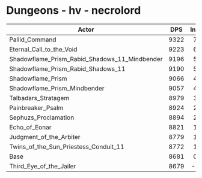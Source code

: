 # Dungeons - hv - necrolord
| Actor | DPS | Increase |
|---|:---:|:---:|
|Pallid_Command|9322|7.38%|
|Eternal_Call_to_the_Void|9223|6.24%|
|Shadowflame_Prism_Rabid_Shadows_11_Mindbender|9196|5.93%|
|Shadowflame_Prism_Rabid_Shadows_11|9190|5.86%|
|Shadowflame_Prism|9066|4.43%|
|Shadowflame_Prism_Mindbender|9057|4.33%|
|Talbadars_Stratagem|8979|3.43%|
|Painbreaker_Psalm|8924|2.80%|
|Sephuzs_Proclamation|8894|2.45%|
|Echo_of_Eonar|8821|1.61%|
|Judgment_of_the_Arbiter|8779|1.13%|
|Twins_of_the_Sun_Priestess_Conduit_11|8772|1.05%|
|Base|8681|0.00%|
|Third_Eye_of_the_Jailer|8679|-0.02%|
